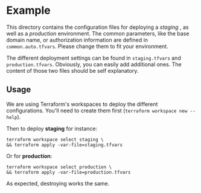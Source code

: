# Example

This directory contains the configuration files for deploying a _staging_ , as well as a _production_ environment. The common parameters, like the base domain name, or authorization information are defined in `common.auto.tfvars`. Please change them to fit your environment.

The different deployment settings can be found in `staging.tfvars` and `production.tfvars`. Obviously, you can easily add additional ones. The content of those two files should be self explanatory.

## Usage

We are using Terraform's workspaces to deploy the different configurations. You'll need to create them first (`terraform workspace new --help`).

Then to deploy __staging__ for instance:

    terraform workspace select staging \
    && terraform apply -var-file=staging.tfvars

Or for __production__:

    terraform workspace select production \
    && terraform apply -var-file=production.tfvars

As expected, destroying works the same.
